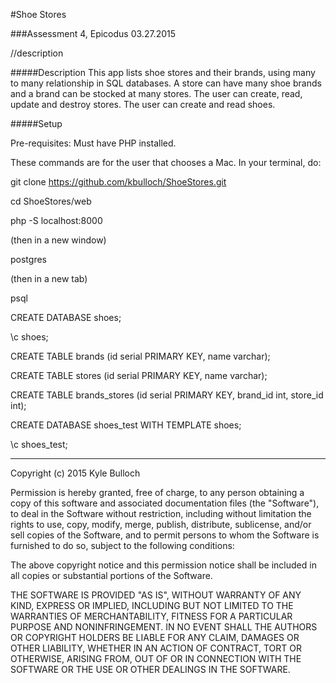 #Shoe Stores

###Assessment 4, Epicodus 03.27.2015

//description

#####Description
This app lists shoe stores and their brands, using many to many relationship in
SQL databases.  A store can have many shoe brands and a brand can be stocked at
many stores.  The user can create, read, update and destroy stores.  The user
can create and read shoes.

#####Setup

Pre-requisites: Must have PHP installed.

These commands are for the user that chooses a Mac.  In your terminal, do:

git clone https://github.com/kbulloch/ShoeStores.git

cd ShoeStores/web

php -S localhost:8000

(then in a new window)

postgres

(then in a new tab)

psql

CREATE DATABASE shoes;

\c shoes;

CREATE TABLE brands (id serial PRIMARY KEY, name varchar);

CREATE TABLE stores (id serial PRIMARY KEY, name varchar);

CREATE TABLE brands_stores (id serial PRIMARY KEY, brand_id int, store_id int);

CREATE DATABASE shoes_test WITH TEMPLATE shoes;

\c shoes_test;

-----

Copyright (c) 2015 Kyle Bulloch

Permission is hereby granted, free of charge, to any person obtaining a copy of this software and associated documentation files (the "Software"), to deal in the Software without restriction, including without limitation the rights to use, copy, modify, merge, publish, distribute, sublicense, and/or sell copies of the Software, and to permit persons to whom the Software is furnished to do so, subject to the following conditions:

The above copyright notice and this permission notice shall be included in all copies or substantial portions of the Software.

THE SOFTWARE IS PROVIDED "AS IS", WITHOUT WARRANTY OF ANY KIND, EXPRESS OR IMPLIED, INCLUDING BUT NOT LIMITED TO THE WARRANTIES OF MERCHANTABILITY, FITNESS FOR A PARTICULAR PURPOSE AND NONINFRINGEMENT. IN NO EVENT SHALL THE AUTHORS OR COPYRIGHT HOLDERS BE LIABLE FOR ANY CLAIM, DAMAGES OR OTHER LIABILITY, WHETHER IN AN ACTION OF CONTRACT, TORT OR OTHERWISE, ARISING FROM, OUT OF OR IN CONNECTION WITH THE SOFTWARE OR THE USE OR OTHER DEALINGS IN THE SOFTWARE.
